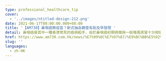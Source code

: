```yaml
---
type: professional_healthcare_tip
cover:
  - '../images/ntitled-design-212.png'
date: 2021-06-17T00:00:00.000+08:00
title: '【AM730】鼻咽癌無疫苗？新式抽血篩查有助及早發現 '
detail: 鼻咽癌是其中一種香港常見的癌病殺手，由於鼻咽癌初期病徵與一般傷風感冒十分相似，故很容易被忽略，到了病情漸趨嚴重，經診斷後很多時已屬中晚期。
href: https://www.am730.com.hk/news/%E7%99%8C%E7%97%87/%E9%BC%BB%E5%92%BD%E7%99%8C%E7%84%A1%E3%80%8C%E7%96%AB%E8%8B%97%E3%80%8D%EF%BC%9F-%E6%96%B0%E5%BC%8F%E6%8A%BD%E8%A1%80%E7%AF%A9%E6%9F%A5%E6%9C%89%E5%8A%A9%E5%8F%8A%E6%97%A9%E7%99%BC%E7%8F%BE-267486
slug: ''
languages:
  - zh-HK
---
```

